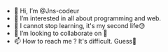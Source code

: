- 👋 Hi, I’m @Jns-codeur
- 👀 I’m interested in all about programming and web.
- 🌱 I cannot stop learning, it's my second life😓   
- 💞️ I’m looking to collaborate on 🤭
- 📫 How to reach me ? It's difficult. Guess🤨

<!---
J-codeur/J-codeur is a ✨ special ✨ repository because its `README.md` (this file) appears on your GitHub profile.
You can click the Preview link to take a look at your changes.
--->
